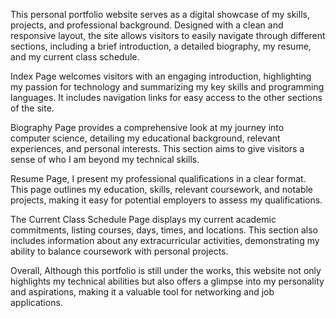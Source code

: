 This personal portfolio website serves as a digital showcase of my skills, projects, and professional background. Designed with a clean and responsive layout, the site allows visitors to easily navigate through different sections, including a brief introduction, a detailed biography, my resume, and my current class schedule.

Index Page welcomes visitors with an engaging introduction, highlighting my passion for technology and summarizing my key skills and programming languages. It includes navigation links for easy access to the other sections of the site.

Biography Page provides a comprehensive look at my journey into computer science, detailing my educational background, relevant experiences, and personal interests. This section aims to give visitors a sense of who I am beyond my technical skills.

Resume Page, I present my professional qualifications in a clear format. This page outlines my education, skills, relevant coursework, and notable projects, making it easy for potential employers to assess my qualifications.

The Current Class Schedule Page displays my current academic commitments, listing courses, days, times, and locations. This section also includes information about any extracurricular activities, demonstrating my ability to balance coursework with personal projects.

Overall, Although this portfolio is still under the works, this website not only highlights my technical abilities but also offers a glimpse into my personality and aspirations, making it a valuable tool for networking and job applications.
